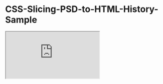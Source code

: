 # CSS-Slicing-PSD-to-HTML-History-Sample

<iframe src="https://codepen.io/johch3n611u/full/zYGjxvg"></iframe> 
